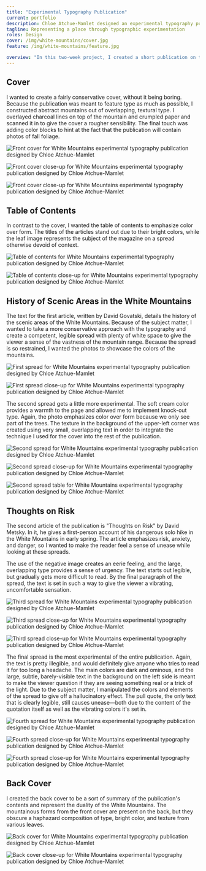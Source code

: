 ```yaml
---
title: "Experimental Typography Publication"
current: portfolio
description: Chloe Atchue-Mamlet designed an experimental typography publication on the White Mountains of New Hampshire
tagline: Representing a place through typographic experimentation
roles: Design
cover: /img/white-mountains/cover.jpg
feature: /img/white-mountains/feature.jpg

overview: "In this two-week project, I created a short publication on the White Mountains of New Hampshire using experimental typography and photography I shot myself. The goal for this piece was to use typography and imagery to showcase the dichotomy of the White Mountains: they are beautiful and serene but also rugged and wild. To capture this duality, I experimented with illegibility, text as texture, text as form, vibrating colors, and multiple layers interacting through blending modes. The publication starts off with a fairly conservative use of text and image and gets more experimental with each spread."
---
```


## Cover

I wanted to create a fairly conservative cover, without it being boring. Because the publication was meant to feature type as much as possible, I constructed abstract mountains out of overlapping, textural type. I overlayed charcoal lines on top of the mountain and crumpled paper and scanned it in to give the cover a rougher sensibility. The final touch was adding color blocks to hint at the fact that the publication will contain photos of fall foliage.  

![Front cover for White Mountains experimental typography publication designed by Chloe Atchue-Mamlet](/img/white-mountains/cover-pub.jpg)

![Front cover close-up for White Mountains experimental typography publication designed by Chloe Atchue-Mamlet](/img/white-mountains/cover-close-1.jpg)

![Front cover close-up for White Mountains experimental typography publication designed by Chloe Atchue-Mamlet](/img/white-mountains/cover-close-2.jpg)

## Table of Contents

In contrast to the cover, I wanted the table of contents to emphasize color over form. The titles of the articles stand out due to their bright colors, while the leaf image represents the subject of the magazine on a spread otherwise devoid of context.

![Table of contents for White Mountains experimental typography publication designed by Chloe Atchue-Mamlet](/img/white-mountains/contents.jpg)

![Table of contents close-up for White Mountains experimental typography publication designed by Chloe Atchue-Mamlet](/img/white-mountains/contents-close.jpg)

## History of Scenic Areas in the White Mountains

The text for the first article, written by David Govatski, details the history of the scenic areas of the White Mountains. Because of the subject matter, I wanted to take a more conservative approach with the typography and create a competent, legible spread with plenty of white space to give the viewer a sense of the vastness of the mountain range. Because the spread is so restrained, I wanted the photos to showcase the colors of the mountains.

![First spread for White Mountains experimental typography publication designed by Chloe Atchue-Mamlet](/img/white-mountains/history-1.jpg)

![First spread close-up for White Mountains experimental typography publication designed by Chloe Atchue-Mamlet](/img/white-mountains/history-1-close.jpg)

The second spread gets a little more experimental. The soft cream color provides a warmth to the page and allowed me to implement knock-out type. Again, the photo emphasizes color over form because we only see part of the trees. The texture in the background of the upper-left corner was created using very small, overlapping text in order to integrate the technique I used for the cover into the rest of the publication.

![Second spread for White Mountains experimental typography publication designed by Chloe Atchue-Mamlet](/img/white-mountains/history-2.jpg)

![Second spread close-up for White Mountains experimental typography publication designed by Chloe Atchue-Mamlet](/img/white-mountains/history-2-close.jpg)

![Second spread table for White Mountains experimental typography publication designed by Chloe Atchue-Mamlet](/img/white-mountains/history-2-table.jpg)

## Thoughts on Risk

The second article of the publication is "Thoughts on Risk" by David Metsky. In it, he gives a first-person account of his dangerous solo hike in the White Mountains in early spring. The article emphasizes risk, anxiety, and danger, so I wanted to make the reader feel a sense of unease while looking at these spreads.

The use of the negative image creates an eerie feeling, and the large, overlapping type provides a sense of urgency. The text starts out legible, but gradually gets more difficult to read. By the final paragraph of the spread, the text is set in such a way to give the viewer a vibrating, uncomfortable sensation.

![Third spread for White Mountains experimental typography publication designed by Chloe Atchue-Mamlet](/img/white-mountains/risk-1.jpg)

![Third spread close-up for White Mountains experimental typography publication designed by Chloe Atchue-Mamlet](/img/white-mountains/risk-1-close-1.jpg)

![Third spread close-up for White Mountains experimental typography publication designed by Chloe Atchue-Mamlet](/img/white-mountains/risk-1-close-2.jpg)

The final spread is the most experimental of the entire publication. Again, the text is pretty illegible, and would definitely give anyone who tries to read it for too long a headache. The main colors are dark and ominous, and the large, subtle, barely-visible text in the background on the left side is meant to make the viewer question if they are seeing something real or a trick of the light. Due to the subject matter, I manipulated the colors and elements of the spread to give off a hallucinatory effect. The pull quote, the only text that is clearly legible, still causes unease&mdash;both due to the content of the quotation itself as well as the vibrating colors it's set in.

![Fourth spread for White Mountains experimental typography publication designed by Chloe Atchue-Mamlet](/img/white-mountains/risk-2.jpg)

![Fourth spread close-up for White Mountains experimental typography publication designed by Chloe Atchue-Mamlet](/img/white-mountains/risk-2-close-1.jpg)

![Fourth spread close-up for White Mountains experimental typography publication designed by Chloe Atchue-Mamlet](/img/white-mountains/risk-2-close-2.jpg)

## Back Cover

I created the back cover to be a sort of summary of the publication's contents and represent the duality of the White Mountains. The mountainous forms from the front cover are present on the back, but they obscure a haphazard composition of type, bright color, and texture from various leaves. 

![Back cover for White Mountains experimental typography publication designed by Chloe Atchue-Mamlet](/img/white-mountains/back.jpg)

![Back cover close-up for White Mountains experimental typography publication designed by Chloe Atchue-Mamlet](/img/white-mountains/back-close.jpg)
